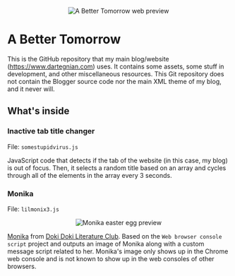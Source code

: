 <p align="center">
	<img src="https://1.bp.blogspot.com/-ukp0xacdmFw/WnoAoWSV2KI/AAAAAAAACQg/PI97E9wwOL0q1bd3L-nPlRhgyEKR2y_AwCLcBGAs/s0/abettertomorrow.jpg" alt="A Better Tomorrow web preview" title="My website"/>
</p>

# A Better Tomorrow
This is the GitHub repository that my main blog/website (https://www.dartegnian.com) uses. It contains some assets, some stuff in development, and other miscellaneous resources.
This Git repository does not contain the Blogger source code nor the main XML theme of my blog, and it never will.

## What's inside

### Inactive tab title changer
File: `somestupidvirus.js`

JavaScript code that detects if the tab of the website (in this case, my blog) is out of focus. Then, it selects a random title based on an array and cycles through all of the elements in the array every 3 seconds.

### Monika
File: `lilmonix3.js`

<p align="center">
	<img src="https://2.bp.blogspot.com/-s1EzTerhRKk/WnoFpkzaM7I/AAAAAAAACRs/QY_TNBih5XYhROOOcSpRIE3sk8lW6mdMQCLcBGAs/s0/iloveyoumonika.jpg" alt="Monika easter egg preview" title="Monika from Doki Doki Literature Club"/>
</p>

<a href="http://doki-doki-literature-club.wikia.com/wiki/Monika">Monika</a> from <a href="http://store.steampowered.com/app/698780/Doki_Doki_Literature_Club/">Doki Doki Literature Club</a>. Based on the ```Web browser console script``` project and outputs an image of Monika along with a custom message script related to her. Monika's image only shows up in the Chrome web console and is not known to show up in the web consoles of other browsers.
